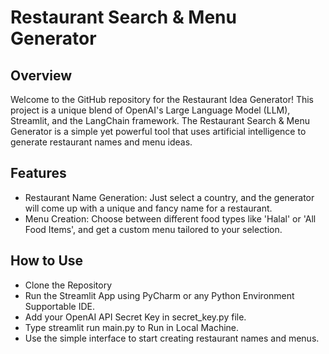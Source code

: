# Restaurant Search & Menu Generator

## Overview
Welcome to the GitHub repository for the Restaurant Idea Generator! This project is a unique blend of OpenAI's Large Language Model (LLM), Streamlit, and the LangChain framework.
The Restaurant Search & Menu Generator is a simple yet powerful tool that uses artificial intelligence to generate restaurant names and menu ideas.

## Features
- Restaurant Name Generation: Just select a country, and the generator will come up with a unique and fancy name for a restaurant.
- Menu Creation: Choose between different food types like 'Halal' or 'All Food Items', and get a custom menu tailored to your selection.

## How to Use
- Clone the Repository
- Run the Streamlit App using PyCharm or any Python Environment Supportable IDE.
- Add your OpenAI API Secret Key in secret_key.py file. 
- Type streamlit run main.py to Run in Local Machine.
- Use the simple interface to start creating restaurant names and menus.
